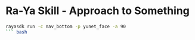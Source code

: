 # Ra-Ya Skill - Approach to Something

``` bash
rayasdk run -c nav_bottom -p yunet_face -a 90
``` bash